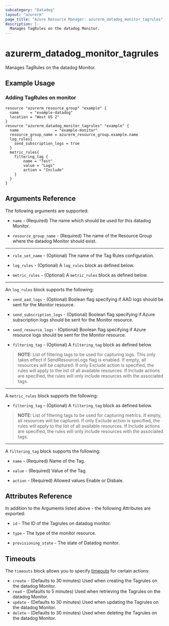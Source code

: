 ```yaml
---
subcategory: "Datadog"
layout: "azurerm"
page_title: "Azure Resource Manager: azurerm_datadog_monitor_tagrules"
description: |-
  Manages TagRules on the datadog Monitor.
---
```


# azurerm_datadog_monitor_tagrules

Manages TagRules on the datadog Monitor.

## Example Usage

### Adding TagRules on monitor
```hcl
resource "azurerm_resource_group" "example" {
  name     = "example-datadog"
  location = "West US 2"
}
resource "azurerm_datadog_monitor_tagrules" "example" {
  name                = "example-monitor"
  resource_group_name = azurerm_resource_group.example.name
  log_rules{
    send_subscription_logs = true
  }
  metric_rules{
    filtering_tag {
        name = "Test"
        value = "Logs"
        action = "Include"
    }
  }
}
```

## Arguments Reference

The following arguments are supported:

* `name` - (Required) The name which should be used for this datadog Monitor.

* `resource_group_name` - (Required) The name of the Resource Group where the datadog Monitor should exist.

---

* `rule_set_name` - (Optional) The name of the Tag Rules configuration.

* `log_rules` - (Optional) A `log_rules` block as defined below.

* `metric_rules` - (Optional) A `metric_rules` block as defined below.

---

An `log_rules` block supports the following:

* `send_aad_logs` - (Optional) Boolean flag specifying if AAD logs should be sent for the Monitor resource.

* `send_subscription_logs` - (Optional) Boolean flag specifying if Azure subscription logs should be sent for the Monitor resource.

* `send_resource_logs` - (Optional) Boolean flag specifying if Azure resource logs should be sent for the Monitor resource.

* `filtering_tag` - (Optional) A `filtering_tag` block as defined below.

> **NOTE:** List of filtering tags to be used for capturing logs. This only takes effect if SendResourceLogs flag is enabled. If empty, all resources will be captured. If only Exclude action is specified, the rules will apply to the list of all available resources. If Include actions are specified, the rules will only include resources with the associated tags.
---

A `metric_rules` block supports the following:

* `filtering_tag` - (Optional) A `filtering_tag` block as defined below.

> **NOTE:** List of filtering tags to be used for capturing metrics. If empty, all resources will be captured. If only Exclude action is specified, the rules will apply to the list of all available resources. If Include actions are specified, the rules will only include resources with the associated tags.
---

A `filtering_tag` block supports the following:

* `name` - (Required) Name of the Tag.

* `value` - (Required) Value of the Tag.

* `action` - (Required) Allowed values Enable or Disbale.

## Attributes Reference

In addition to the Arguments listed above - the following Attributes are exported:

* `id` - The ID of the Tagrules on datadog monitor.

* `type` - The type of the monitor resource.

* `provisioning_state` - The state of Datadog monitor.

## Timeouts

The `timeouts` block allows you to specify [timeouts](https://www.terraform.io/docs/configuration/resources.html#timeouts) for certain actions:

* `create` - (Defaults to 30 minutes) Used when creating the Tagrules on the datadog Monitor.
* `read` - (Defaults to 5 minutes) Used when retrieving the Tagrules on the datadog Monitor.
* `update` - (Defaults to 30 minutes) Used when updating the Tagrules on the datadog Monitor.
* `delete` - (Defaults to 30 minutes) Used when deleting the Tagrules on the datadog Monitor.